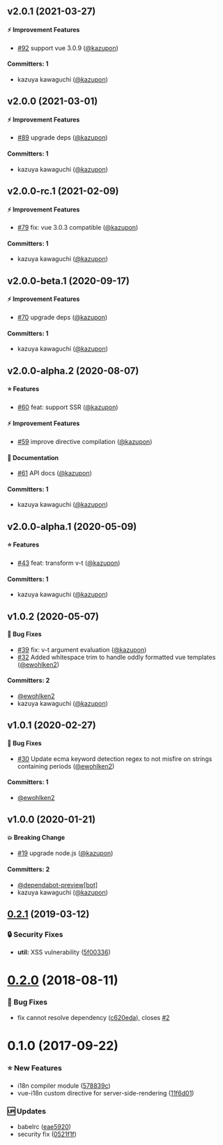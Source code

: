 
## v2.0.1 (2021-03-27)

#### :zap: Improvement Features
* [#92](https://github.com/intlify/vue-i18n-extensions/pull/92) support vue 3.0.9 ([@kazupon](https://github.com/kazupon))

#### Committers: 1
- kazuya kawaguchi ([@kazupon](https://github.com/kazupon))


## v2.0.0 (2021-03-01)

#### :zap: Improvement Features
* [#89](https://github.com/intlify/vue-i18n-extensions/pull/89) upgrade deps ([@kazupon](https://github.com/kazupon))

#### Committers: 1
- kazuya kawaguchi ([@kazupon](https://github.com/kazupon))


## v2.0.0-rc.1 (2021-02-09)

#### :zap: Improvement Features
* [#79](https://github.com/intlify/vue-i18n-extensions/pull/79) fix: vue 3.0.3 compatible ([@kazupon](https://github.com/kazupon))

#### Committers: 1
- kazuya kawaguchi ([@kazupon](https://github.com/kazupon))


## v2.0.0-beta.1 (2020-09-17)

#### :zap: Improvement Features
* [#70](https://github.com/intlify/vue-i18n-extensions/pull/70) upgrade deps ([@kazupon](https://github.com/kazupon))

#### Committers: 1
- kazuya kawaguchi ([@kazupon](https://github.com/kazupon))


## v2.0.0-alpha.2 (2020-08-07)

#### :star: Features
* [#60](https://github.com/intlify/vue-i18n-extensions/pull/60) feat: support SSR ([@kazupon](https://github.com/kazupon))

#### :zap: Improvement Features
* [#59](https://github.com/intlify/vue-i18n-extensions/pull/59) improve directive compilation ([@kazupon](https://github.com/kazupon))

#### :pencil: Documentation
* [#61](https://github.com/intlify/vue-i18n-extensions/pull/61) API docs ([@kazupon](https://github.com/kazupon))

#### Committers: 1
- kazuya kawaguchi ([@kazupon](https://github.com/kazupon))


## v2.0.0-alpha.1 (2020-05-09)

#### :star: Features
* [#43](https://github.com/intlify/vue-i18n-extensions/pull/43) feat: transform v-t ([@kazupon](https://github.com/kazupon))

#### Committers: 1
- kazuya kawaguchi ([@kazupon](https://github.com/kazupon))


## v1.0.2 (2020-05-07)

#### :bug: Bug Fixes
* [#39](https://github.com/intlify/vue-i18n-extensions/pull/39) fix: v-t argument evaluation ([@kazupon](https://github.com/kazupon))
* [#32](https://github.com/intlify/vue-i18n-extensions/pull/32) Added whitespace trim to handle oddly formatted vue templates ([@ewohlken2](https://github.com/ewohlken2))

#### Committers: 2
- [@ewohlken2](https://github.com/ewohlken2)
- kazuya kawaguchi ([@kazupon](https://github.com/kazupon))


## v1.0.1 (2020-02-27)

#### :bug: Bug Fixes
* [#30](https://github.com/intlify/vue-i18n-extensions/pull/30) Update ecma keyword detection regex to not misfire on strings containing periods ([@ewohlken2](https://github.com/ewohlken2))

#### Committers: 1
- [@ewohlken2](https://github.com/ewohlken2)


## v1.0.0 (2020-01-21)

#### :boom: Breaking Change
* [#19](https://github.com/intlify/vue-i18n-extensions/pull/19) upgrade node.js ([@kazupon](https://github.com/kazupon))

#### Committers: 2
- [@dependabot-preview[bot]](https://github.com/apps/dependabot-preview)
- kazuya kawaguchi ([@kazupon](https://github.com/kazupon))

<a name="0.2.1"></a>
## [0.2.1](https://github.com/kazupon/vue-i18n-extensions/compare/v0.2.0...v0.2.1) (2019-03-12)


### :lock: Security Fixes

* **util:** XSS vulnerability ([5f00336](https://github.com/kazupon/vue-i18n-extensions/commit/5f00336))



<a name="0.2.0"></a>
# [0.2.0](https://github.com/kazupon/vue-i18n-extensions/compare/v0.1.0...v0.2.0) (2018-08-11)


### :bug: Bug Fixes

* fix cannot resolve dependency ([c620eda](https://github.com/kazupon/vue-i18n-extensions/commit/c620eda)), closes [#2](https://github.com/kazupon/vue-i18n-extensions/issues/2)



<a name="0.1.0"></a>
# 0.1.0 (2017-09-22)


### :star: New Features

* i18n compiler module ([578839c](https://github.com/kazupon/vue-i18n-extensions/commit/578839c))
* vue-i18n custom directive for server-side-rendering ([11f6d01](https://github.com/kazupon/vue-i18n-extensions/commit/11f6d01))


### :up: Updates

* babelrc ([eae5920](https://github.com/kazupon/vue-i18n-extensions/commit/eae5920))
* security fix ([0521f1f](https://github.com/kazupon/vue-i18n-extensions/commit/0521f1f))

